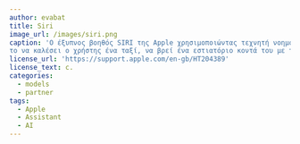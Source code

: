 ```yaml
---
author: evabat
title: Siri
image_url: /images/siri.png
caption: 'O έξυπνος βοηθός SIRI της Apple χρησιμοποιώντας τεχνητή νοημοσύνη εμφανίσθηκε το 2010. Συνδέθηκε με ένα πλήθος υπηρεσιών διαδικτύου όπως 
το να καλέσει ο χρήστης ένα ταξί, να βρεί ένα εστιατόριο κοντά του με τη διάδραση πλέον ανάμεσα στο χρήστη και τη συσκευή να είναι φωνητική.'
license_url: 'https://support.apple.com/en-gb/HT204389'
license_text: c.
categories:
  - models
  - partner
tags:
  - Apple
  - Assistant
  - AI
---
```

